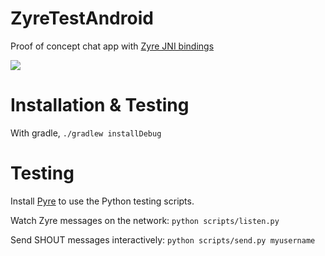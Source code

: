 # ZyreTestAndroid
Proof of concept chat app with [Zyre JNI bindings](https://github.com/zeromq/zyre/releases/tag/v1.1.0)

![](https://raw.githubusercontent.com/spro/ZyreTestAndroid/master/screenshot.png)

# Installation & Testing

With gradle, `./gradlew installDebug`

# Testing

Install [Pyre](https://github.com/zeromq/pyre) to use the Python testing scripts.

Watch Zyre messages on the network: `python scripts/listen.py`

Send SHOUT messages interactively: `python scripts/send.py myusername`
